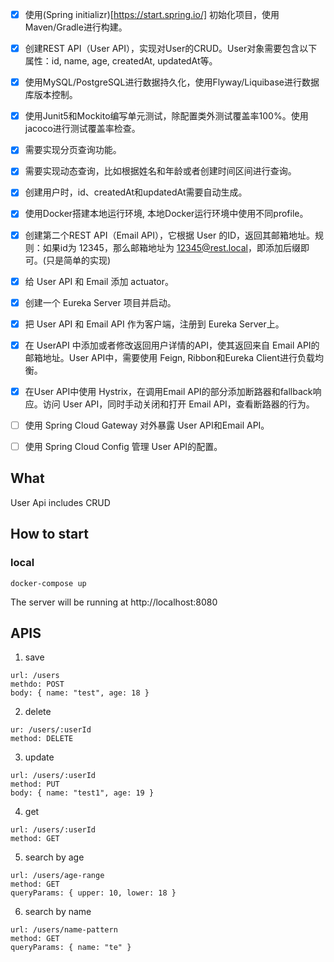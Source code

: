 - [X] 使用(Spring initializr)[https://start.spring.io/] 初始化项目，使用Maven/Gradle进行构建。
- [X] 创建REST API（User API），实现对User的CRUD。User对象需要包含以下属性：id, name, age, createdAt, updatedAt等。
- [X] 使用MySQL/PostgreSQL进行数据持久化，使用Flyway/Liquibase进行数据库版本控制。
- [X] 使用Junit5和Mockito编写单元测试，除配置类外测试覆盖率100%。使用jacoco进行测试覆盖率检查。
- [X] 需要实现分页查询功能。
- [X] 需要实现动态查询，比如根据姓名和年龄或者创建时间区间进行查询。
- [X] 创建用户时，id、createdAt和updatedAt需要自动生成。
- [X] 使用Docker搭建本地运行环境, 本地Docker运行环境中使用不同profile。

- [X] 创建第二个REST API（Email API），它根据 User 的ID，返回其邮箱地址。规则：如果id为 12345，那么邮箱地址为 12345@rest.local，即添加后缀即可。(只是简单的实现)
- [X] 给 User API 和 Email 添加 actuator。
- [X] 创建一个 Eureka Server 项目并启动。
- [X] 把 User API 和 Email API 作为客户端，注册到 Eureka Server上。
- [X] 在 UserAPI 中添加或者修改返回用户详情的API，使其返回来自 Email API的邮箱地址。User API中，需要使用 Feign, Ribbon和Eureka Client进行负载均衡。
- [X] 在User API中使用 Hystrix，在调用Email API的部分添加断路器和fallback响应。访问 User API，同时手动关闭和打开 Email API，查看断路器的行为。
- [ ] 使用 Spring Cloud Gateway 对外暴露 User API和Email API。
- [ ] 使用 Spring Cloud Config 管理 User API的配置。

## What
User Api includes CRUD

## How to start

### local
```
docker-compose up
```
The server will be running at http://localhost:8080

## APIS
1. save
```
url: /users
methdo: POST
body: { name: "test", age: 18 }
```

2. delete
```
ur: /users/:userId
method: DELETE
```

3. update
```
url: /users/:userId
method: PUT
body: { name: "test1", age: 19 }
```

4. get
```
url: /users/:userId
method: GET
```

5. search by age
```
url: /users/age-range
method: GET
queryParams: { upper: 10, lower: 18 }
```

6. search by name
```
url: /users/name-pattern
method: GET
queryParams: { name: "te" }
```